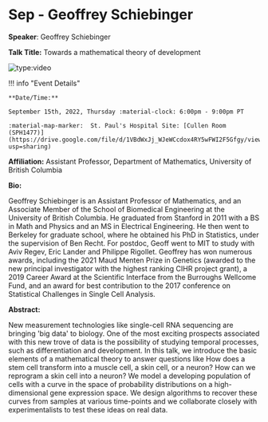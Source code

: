 # Sep - Geoffrey Schiebinger

**Speaker**: Geoffrey Schiebinger

**Talk Title:** Towards a mathematical theory of development

![type:video](https://www.youtube.com/embed/kn3fPjZT0gc)

!!! info "Event Details"

    **Date/Time:**

    September 15th, 2022, Thursday :material-clock: 6:00pm - 9:00pm PT

    :material-map-marker:  St. Paul's Hospital Site: [Cullen Room (SPH1477)](https://drive.google.com/file/d/1VBdWxJj_WJeWCcdox4RY5wFWI2F5Gfgy/view?usp=sharing)

**Affiliation:** Assistant Professor, Department of Mathematics, University of British Columbia

**Bio:**

Geoffrey Schiebinger is an Assistant Professor of Mathematics, and an Associate Member of the School of Biomedical Engineering at the University of British Columbia. He graduated from Stanford in 2011 with a BS in Math and Physics and an MS in Electrical Engineering. He then went to Berkeley for graduate school, where he obtained his PhD in Statistics, under the supervision of Ben Recht. For postdoc, Geoff went to MIT to study with Aviv Regev, Eric Lander and Philippe Rigollet. Geoffrey has won numerous awards, including the 2021 Maud Menten Prize in Genetics (awarded to the new principal investigator with the highest ranking CIHR project grant), a 2019 Career Award at the Scientific Interface from the Burroughs Wellcome Fund, and an award for best contribution to the 2017 conference on Statistical Challenges in Single Cell Analysis.

**Abstract:**

New measurement technologies like single-cell RNA sequencing are bringing 'big data' to biology. One of the most exciting prospects associated with this new trove of data is the possibility of studying temporal processes, such as differentiation and development. In this talk, we introduce the basic elements of a mathematical theory to answer questions like How does a stem cell transform into a muscle cell, a skin cell, or a neuron? How can we reprogram a skin cell into a neuron? We model a developing population of cells with a curve in the space of probability distributions on a high-dimensional gene expression space. We design algorithms to recover these curves from samples at various time-points and we collaborate closely with experimentalists to test these ideas on real data.
